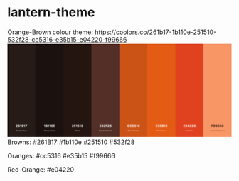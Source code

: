 # lantern-theme
Orange-Brown colour theme:
https://coolors.co/261b17-1b110e-251510-532f28-cc5316-e35b15-e04220-f99666
![alt text](https://github.com/BraveSimp/lantern-theme/blob/main/screenshots/other/colours.png)
Browns: 
#261B17
#1b110e
#251510
#532f28

Oranges:
#cc5316
#e35b15
#f99666

Red-Orange:
#e04220
